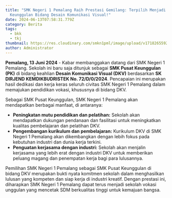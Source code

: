 ```yaml
---
title: "SMK Negeri 1 Pemalang Raih Prestasi Gemilang: Terpilih Menjadi SMK Pusat
  Keunggulan Bidang Desain Komunikasi Visual!"
date: 2024-06-13T07:58:31.779Z
category: Berita
tags:
  - bkk
  - tkj
thumbnail: https://res.cloudinary.com/smkn1pml/image/upload/v1718265592/smk_pk_dkv_pagugv.png
author: Administrator
---
```

<!--StartFragment-->

**Pemalang, 13 Juni 2024** - Kabar membanggakan datang dari SMK Negeri 1 Pemalang. Sekolah ini baru saja ditunjuk sebagai **SMK Pusat Keunggulan (PK)** di bidang keahlian **Desain Komunikasi Visual (DKV)** berdasarkan **SK DIRJEND KEMDIKBUDRISTEK No. 72/D/0/2024**. Pencapaian ini merupakan hasil dedikasi dan kerja keras seluruh civitas SMK Negeri 1 Pemalang dalam memajukan pendidikan vokasi, khususnya di bidang DKV.

Sebagai SMK Pusat Keunggulan, SMK Negeri 1 Pemalang akan mendapatkan berbagai manfaat, di antaranya:

* **Peningkatan mutu pendidikan dan pelatihan:** Sekolah akan mendapatkan dukungan pendanaan dan fasilitasi untuk meningkatkan kualitas pembelajaran dan pelatihan DKV.
* **Pengembangan kurikulum dan pembelajaran:** Kurikulum DKV di SMK Negeri 1 Pemalang akan dikembangkan dengan lebih fokus pada kebutuhan industri dan dunia kerja terkini.
* **Penguatan kerjasama dengan industri:** Sekolah akan menjalin kerjasama yang lebih erat dengan industri DKV untuk memberikan peluang magang dan penempatan kerja bagi para lulusannya.

Pemilihan SMK Negeri 1 Pemalang sebagai SMK Pusat Keunggulan di bidang DKV merupakan bukti nyata komitmen sekolah dalam menghasilkan lulusan yang kompeten dan siap kerja di industri kreatif. Dengan prestasi ini, diharapkan SMK Negeri 1 Pemalang dapat terus menjadi sekolah vokasi unggulan yang mencetak SDM berkualitas tinggi untuk kemajuan bangsa.

<!--EndFragment-->